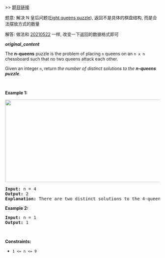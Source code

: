 \>\> [题目链接](https://leetcode.com/explore/featured/card/may-leetcoding-challenge-2021/602/week-5-may-29th-may-31st/3760/)

题意: 解决 N 皇后问题([Eight queens puzzle](https://en.wikipedia.org/wiki/Eight_queens_puzzle)), 返回不是具体的棋盘结构, 而是合法摆放方式的数量

解答: 做法和 [20210522](https://leetcode-daily.xhu.me/2021/05/22) 一样, 改变一下返回的数据格式即可

***original_content***

<p>The <strong>n-queens</strong> puzzle is the problem of placing <code>n</code> queens on an <code>n x n</code> chessboard such that no two queens attack each other.</p>

<p>Given an integer <code>n</code>, return <em>the number of distinct solutions to the&nbsp;<strong>n-queens puzzle</strong></em>.</p>

<p>&nbsp;</p>
<p><strong>Example 1:</strong></p>
<img alt="" src="https://assets.leetcode.com/uploads/2020/11/13/queens.jpg" style="width: 600px; height: 268px;" />
<pre>
<strong>Input:</strong> n = 4
<strong>Output:</strong> 2
<strong>Explanation:</strong> There are two distinct solutions to the 4-queens puzzle as shown.
</pre>

<p><strong>Example 2:</strong></p>

<pre>
<strong>Input:</strong> n = 1
<strong>Output:</strong> 1
</pre>

<p>&nbsp;</p>
<p><strong>Constraints:</strong></p>

<ul>
	<li><code>1 &lt;= n &lt;= 9</code></li>
</ul>

